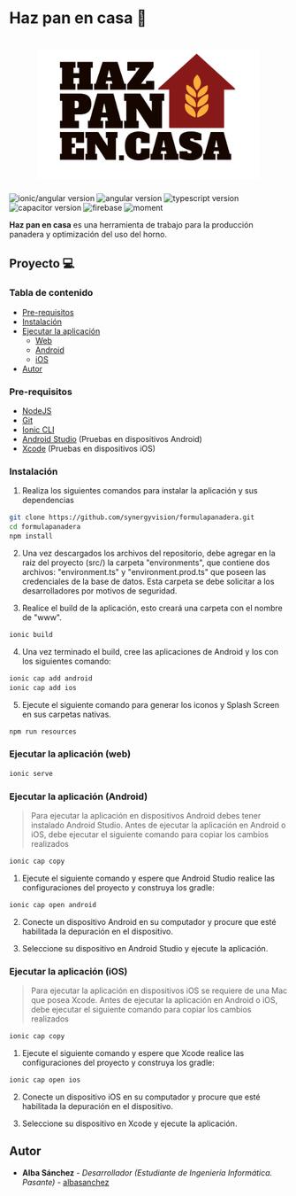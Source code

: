 # Haz pan en casa 🍞

<h1 align="center">
  <img src="src/assets/logo/logo.png" alt="Logo" width="400" height="auto">
</h1>

![ionic/angular version](https://img.shields.io/badge/ionic/angular-5.3.3-blue)
![angular version](https://img.shields.io/badge/angular-10.1.2-blue)
![typescript version](https://img.shields.io/badge/typescript-4.0.2-blue)
![capacitor version](https://img.shields.io/badge/capacitor-2.4.1-blue)
![firebase](https://img.shields.io/badge/firebase-7.21.0-blue)
![moment](https://img.shields.io/badge/moment-2.29.0-blue)

**Haz pan en casa** es una herramienta de trabajo para la producción panadera y optimización del uso del horno.

## Proyecto 💻

### Tabla de contenido

- [Pre-requisitos](#pre-requisitos)
- [Instalación](#instalación)
- [Ejecutar la aplicación](<#ejecutar-la-aplicación-(web)>)
  - [Web](<#ejecutar-la-aplicación-(web)>)
  - [Android](<#ejecutar-la-aplicación-(android)>)
  - [iOS](<#ejecutar-la-aplicación-(ios)>)
- [Autor](#autor)

### Pre-requisitos

- [NodeJS](https://nodejs.org/en/)
- [Git](https://git-scm.com/)
- [Ionic CLI](https://ionicframework.com/docs/intro/cli)
- [Android Studio](https://developer.android.com/studio/?gclid=CjwKCAjwkJj6BRA-EiwA0ZVPVvJ8JbjUZ8vMZR7WxLUztMkdxgTqOuAhmIdfprN29xYVsx_I50KZvBoC5bsQAvD_BwE&gclsrc=aw.ds) (Pruebas en dispositivos Android)
- [Xcode](https://developer.apple.com/xcode/) (Pruebas en dispositivos iOS)

### Instalación

1. Realiza los siguientes comandos para instalar la aplicación y sus dependencias

```bash
git clone https://github.com/synergyvision/formulapanadera.git
cd formulapanadera
npm install
```

2. Una vez descargados los archivos del repositorio, debe agregar en la raiz del proyecto (src/) la carpeta "environments", que contiene dos archivos: "environment.ts" y "environment.prod.ts" que poseen las credenciales de la base de datos. Esta carpeta se debe solicitar a los desarrolladores por motivos de seguridad.

3. Realice el build de la aplicación, esto creará una carpeta con el nombre de "www".

```bash
ionic build
```

4. Una vez terminado el build, cree las aplicaciones de Android y Ios con los siguientes comando:

```bash
ionic cap add android
ionic cap add ios
```

5. Ejecute el siguiente comando para generar los iconos y Splash Screen en sus carpetas nativas.

```bash
npm run resources
```

### Ejecutar la aplicación (web)

```bash
ionic serve
```

### Ejecutar la aplicación (Android)

> Para ejecutar la aplicación en dispositivos Android debes tener instalado Android Studio.
> Antes de ejecutar la aplicación en Android o iOS, debe ejecutar el siguiente comando para copiar los cambios realizados

```bash
ionic cap copy
```

1. Ejecute el siguiente comando y espere que Android Studio realice las configuraciones del proyecto y construya los gradle:

```bash
ionic cap open android
```

2. Conecte un dispositivo Android en su computador y procure que esté habilitada la depuración en el dispositivo.

3. Seleccione su dispositivo en Android Studio y ejecute la aplicación.

### Ejecutar la aplicación (iOS)

> Para ejecutar la aplicación en dispositivos iOS se requiere de una Mac que posea Xcode.
> Antes de ejecutar la aplicación en Android o iOS, debe ejecutar el siguiente comando para copiar los cambios realizados

```bash
ionic cap copy
```

1. Ejecute el siguiente comando y espere que Xcode realice las configuraciones del proyecto y construya los gradle:

```bash
ionic cap open ios
```

2. Conecte un dispositivo iOS en su computador y procure que esté habilitada la depuración en el dispositivo.

3. Seleccione su dispositivo en Xcode y ejecute la aplicación.

## Autor

- **Alba Sánchez** - _Desarrollador (Estudiante de Ingeniería Informática. Pasante)_ - [albasanchez](https://github.com/albasanchez)
